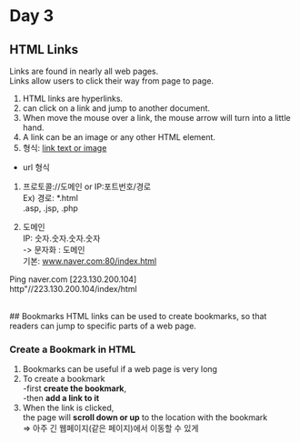 Day 3
===

## HTML Links  
Links are found in nearly all web pages.  
Links allow users to click their way from page to page.
  
01. HTML links are hyperlinks.  
02. can click on a link and jump to another document.  
03. When move the mouse over a link, the mouse arrow will turn into a little hand.  
04. A link can be an image or any other HTML element.
05. 형식: <a href="url">link text or image</a>
  
- url 형식
01. 프로토콜://도메인 or IP:포트번호/경로  
Ex) 경로: *.html  
.asp, .jsp, .php  
  
02. 도메인  
IP: 숫자.숫자.숫자.숫자  
-> 문자화 : 도메인  
기본: www.naver.com:80/index.html  
  
Ping naver.com [223.130.200.104]  
http"//223.130.200.104/index/html  
  
<br>
## Bookmarks
HTML links can be used to create bookmarks,  
so that readers can jump to specific parts of a web page.  
  
### Create a Bookmark in HTML  
01. Bookmarks can be useful if a web page is very long  
02. To create a bookmark  
-first **create the bookmark**,  
-then **add a link to it**  
03. When the link is clicked,  
 the page will **scroll down or up** to the location with the bookmark  
=> 아주 긴 웹페이지(같은 페이지)에서 이동할 수 있게  
  
